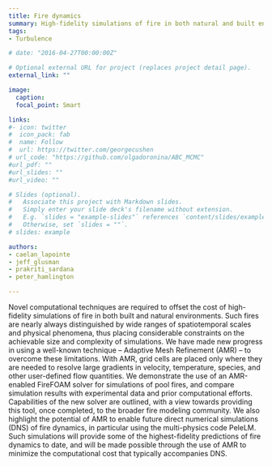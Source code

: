 ```yaml
---
title: Fire dynamics
summary: High-fidelity simulations of fire in both natural and built environments
tags:
- Turbulence

# date: "2016-04-27T00:00:00Z"

# Optional external URL for project (replaces project detail page).
external_link: ""

image:
  caption: 
  focal_point: Smart

links:
#- icon: twitter
#  icon_pack: fab
#  name: Follow
#  url: https://twitter.com/georgecushen
# url_code: "https://github.com/olgadoronina/ABC_MCMC"
#url_pdf: ""
#url_slides: ""
#url_video: ""

# Slides (optional).
#   Associate this project with Markdown slides.
#   Simply enter your slide deck's filename without extension.
#   E.g. `slides = "example-slides"` references `content/slides/example-slides.md`.
#   Otherwise, set `slides = ""`.
# slides: example

authors:
- caelan_lapointe
- jeff_glusman
- prakriti_sardana
- peter_hamlington

---
```


Novel computational techniques are required to offset the cost of high-fidelity simulations of fire in both built and natural environments. Such fires are nearly always distinguished by wide ranges of spatiotemporal scales and physical phenomena, thus placing considerable constraints on the achievable size and complexity of simulations. We have made new progress in using a well-known technique – Adaptive Mesh Refinement (AMR) – to overcome these limitations. With AMR, grid cells are placed only where they are needed to resolve large gradients in velocity, temperature, species, and other user-defined flow quantities. We demonstrate the use of an AMR-enabled FireFOAM solver for simulations of pool fires, and compare simulation results with experimental data and prior computational efforts. Capabilities of the new solver are outlined, with a view towards providing this tool, once completed, to the broader fire modeling community. We also highlight the potential of AMR to enable future direct numerical simulations (DNS) of fire dynamics, in particular using the multi-physics code PeleLM. Such simulations will provide some of the highest-fidelity predictions of fire dynamics to date, and will be made possible through the use of AMR to minimize the computational cost that typically accompanies DNS.  